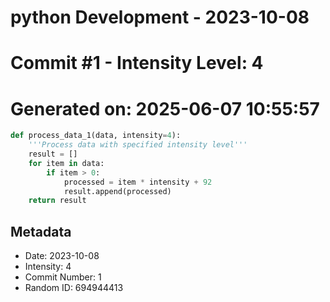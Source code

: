 ﻿# python Development - 2023-10-08
# Commit #1 - Intensity Level: 4
# Generated on: 2025-06-07 10:55:57
```python
def process_data_1(data, intensity=4):
    '''Process data with specified intensity level'''
    result = []
    for item in data:
        if item > 0:
            processed = item * intensity + 92
            result.append(processed)
    return result
```
## Metadata
- Date: 2023-10-08
- Intensity: 4
- Commit Number: 1
- Random ID: 694944413
